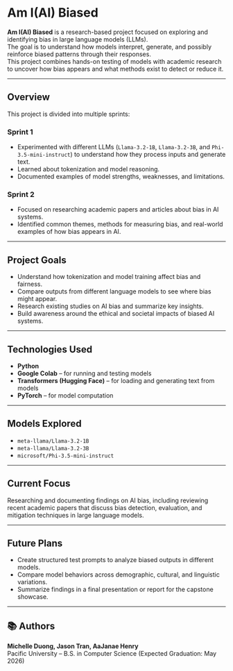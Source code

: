 # Am I(AI) Biased

**Am I(AI) Biased** is a research-based project focused on exploring and identifying bias in large language models (LLMs).  
The goal is to understand how models interpret, generate, and possibly reinforce biased patterns through their responses.  
This project combines hands-on testing of models with academic research to uncover how bias appears and what methods exist to detect or reduce it.

---

## Overview

This project is divided into multiple sprints:

### Sprint 1
- Experimented with different LLMs (`Llama-3.2-1B`, `Llama-3.2-3B`, and `Phi-3.5-mini-instruct`) to understand how they process inputs and generate text.
- Learned about tokenization and model reasoning.
- Documented examples of model strengths, weaknesses, and limitations.

### Sprint 2
- Focused on researching academic papers and articles about bias in AI systems.
- Identified common themes, methods for measuring bias, and real-world examples of how bias appears in AI.

---

## Project Goals

- Understand how tokenization and model training affect bias and fairness.  
- Compare outputs from different language models to see where bias might appear.  
- Research existing studies on AI bias and summarize key insights.  
- Build awareness around the ethical and societal impacts of biased AI systems.

---

## Technologies Used

- **Python**
- **Google Colab** – for running and testing models  
- **Transformers (Hugging Face)** – for loading and generating text from models  
- **PyTorch** – for model computation

---

## Models Explored

- `meta-llama/Llama-3.2-1B`
- `meta-llama/Llama-3.2-3B`
- `microsoft/Phi-3.5-mini-instruct`

---

## Current Focus

Researching and documenting findings on AI bias, including reviewing recent academic papers that discuss bias detection, evaluation, and mitigation techniques in large language models.

---

## Future Plans

- Create structured test prompts to analyze biased outputs in different models.  
- Compare model behaviors across demographic, cultural, and linguistic variations.  
- Summarize findings in a final presentation or report for the capstone showcase.

---

## 📚 Authors

**Michelle Duong, Jason Tran, AaJanae Henry**  
Pacific University – B.S. in Computer Science (Expected Graduation: May 2026)
